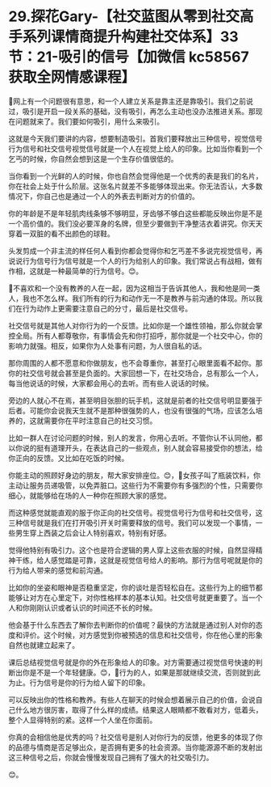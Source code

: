 # 29.探花Gary-【社交蓝图从零到社交高手系列课情商提升构建社交体系】33节：21-吸引的信号【加微信 kc58567 获取全网情感课程】

🎼网上有一个问题很有意思，和一个人建立关系是靠主还是靠吸引。我们之前说过，吸引是开启一段关系的基础，没有吸引，再怎么主动也没办法推进关系。那现在问题就来了。我们要如何吸引，用什么来吸引。

这就是今天我们要讲的内容，想要制造吸引。首我们要释放出三种信号，视觉信号行为信号和社交信号视觉信号就是一个人在视觉上给人的印象。比如当你看到一个乞丐的时候，你自然会想到这是一个生存价值很低的。

当你看到一个光鲜的人的时候，你也自然会觉得他是一个优秀的表是我们的名片，你在社会上处于什么阶层。这张名片就差不多能够体现出来。你无法否认，大多数情况下，你自己也是通过一个人的外表去判断对方的价值的。

你的年龄是不是年轻肌肉线条够不够明显，牙齿够不够白这些都能反映出你是不是一个高价值的。我们没必要浑身的名牌，但至少要做到干净整洁衣着讲究。你天天穿着一双脏的看不出颜色的球鞋。

头发剪成一个非主流的样任何人看到你都会觉得你和乞丐差不多说完视觉信号，再说说行为信号行为信号就是一个人的行为给别人的印象。我们常说占有战相，做有作相，这就是一种最简单的行为信号。😊。

🎼不喜欢和一个没有教养的人在一起，因为这相当于告诉其他人，我和他是同一类人，我也不怎么样。我们所有的行为和动作无一不是教养与前沟通的体现。所以我们在行为动作上更需要注意自己的分寸，最后是社交信号。

社交信号就是其他人对你行为的一个反馈。比如你是一个雄性领袖，那么你就会掌控全局。所有人都尊敬你，有事情会先和你打招呼，那你就是一个社交中心，你的影响力就强。相反，如果你为人处事有问题，为人很自私的话。

那你周围的人都不愿意和你做朋友，也不会尊重你，甚至打心眼里面看不起你。那你的社交信号就会甚至是负面的。大家回想一下，在社交场合，总有那么一个人，每当他说话的时候，大家都会用心的去听。而有些人说话的时候。

旁边的人就心不在焉，甚至明目张胆的玩手机，这就是前者的社交信号明显要强于后者。可能你会说我天生就不是那种很强势的人，也没有很强的气场，应该怎么培养的，这就需要你在平时注意自己的社交习惯。

比如一群人在讨论问题的时候，别人的发言，你用心去听。不管你认不认同他，都以你说的挺有道理开头，在表达自己的一些观点，别人就会容易接受你的想法，给你正向的反馈。又比如在吃饭的时候。

你能主动的照顾好身边的朋友，帮大家安排座位。😊，🎼女孩子叫了瓶装饮料，你主动让服务员递吸管，以免弄脏口。这些行为不需要你有多强烈的个性，只需要你细心，就能够给在场的人一种你在照顾大家的感觉。

而这种感觉就能直观的服于你正向的社交信号。视觉信号行为信号和社交信号，这三种信号就是我们在打开吸引开关时需要释放的信号。我们可以发现一个事情，一些男生穿上西装之后会让人特别喜欢，特别有好感。

觉得他特别有吸引力。这个也是符合逻辑的男人穿上这些衣服的时候，自然显得精神干练，给人感觉踏是可靠，这就是视觉信号给人的影响。那行为信号呢就是你的行为给人带来的感觉和前沟通。

比如你的坐姿和眼神是否稳重坚定，你的谈吐是否轻松自在。这些行为上的细节都能够让对方在心里定下，对你性格样本的基本认知。社交信号就更重要了。当一个人和你刚刚认识或者认识的时间还不长的时候。

他会基于什么东西去了解你去判断你的价值呢？最快的方法就是通过别人对你的态度和评价。这个时候，对方感觉到你被预选的信息和社交信号，你在他心里的形象自然也就建立起来了。

课后总结视觉信号就是你的外在形象给人的印象。对方需要通过视觉信号快速的判断出你是不是一个年轻健康。😊，🎼行为的人，如果是那就继续交流，否则就到此为止。行为信号是你的行为给人留下的印象。

可以反映出你的性格和教养。有些人在聊天的时候会想着展示自己的价值，会说自己什么地方很厉害，取得了什么样的成绩。结果这人眼睛都不敢看对方，低着头，整个人显得特别的紧。这样一个人坐在你面前。

你真的会相信他是优秀的吗？社交信号是别人对你行为的反馈，他更多的体现了你的品德与情商是否足够出众，是否拥有更多的社会资源。当你能源源不断的发射出这三种信号之后，你就会慢慢发现自己拥有了强大的社交吸引力。

😊。